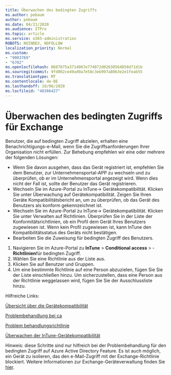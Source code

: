 ```yaml
---
title: Überwachen des bedingten Zugriffs
ms.author: pebaum
author: pebaum
ms.date: 04/21/2020
ms.audience: ITPro
ms.topic: article
ms.service: o365-administration
ROBOTS: NOINDEX, NOFOLLOW
localization_priority: Normal
ms.custom:
- "9003769"
- "6702"
ms.openlocfilehash: 0687875a3714067e774872d02630564858d71d1b
ms.sourcegitcommit: 9fd002ce49ad9a7e58c3eb997a8063e2e1feab55
ms.translationtype: MT
ms.contentlocale: de-DE
ms.lasthandoff: 10/06/2020
ms.locfileid: "48366427"
---
```

# <a name="monitoring-conditional-access-for-exchange"></a>Überwachen des bedingten Zugriffs für Exchange

Benutzer, die auf bedingten Zugriff abzielen, erhalten eine Benachrichtigungs-e-Mail, wenn Sie die Zugriffsanforderungen Ihrer Organisation nicht erfüllen. Zur Behebung empfehlen wir eine oder mehrere der folgenden Lösungen:

- Wenn Sie davon ausgehen, dass das Gerät registriert ist, empfehlen Sie dem Benutzer, zur Unternehmensportal-APP zu wechseln und zu überprüfen, ob er im Unternehmensportal angezeigt wird. Wenn dies nicht der Fall ist, sollte der Benutzer das Gerät registrieren.
- Wechseln Sie im Azure-Portal zu InTune-> Gerätekompatibilität. Klicken Sie unter Überwachung auf Gerätekompatibilität. Zeigen Sie Ihren Geräte Kompatibilitätsbericht an, um zu überprüfen, ob das Gerät des Benutzers als konform gekennzeichnet ist.
- Wechseln Sie im Azure-Portal zu InTune-> Gerätekompatibilität. Klicken Sie unter Verwalten auf Richtlinien. Überprüfen Sie in der Liste der Konformitätsrichtlinien, ob ein Profil dem Gerät Ihres Benutzers zugewiesen ist. Wenn kein Profil zugewiesen ist, kann InTune den Kompatibilitätsstatus des Geräts nicht bestätigen.
- Bearbeiten Sie die Zuweisung für bedingten Zugriff des Benutzers.

1. Navigieren Sie im Azure-Portal zu **InTune**  >  **Conditional access**  >  -**Richtlinien**für bedingten Zugriff.
2. Wählen Sie eine Richtlinie aus der Liste aus.
3. Klicken Sie auf Benutzer und Gruppen.
4. Um eine bestimmte Richtlinie auf eine Person abzuzielen, fügen Sie Sie der Liste einschließen hinzu. Um sicherzustellen, dass eine Person aus der Richtlinie weggelassen wird, fügen Sie Sie der Ausschlussliste hinzu.

Hilfreiche Links:

[Übersicht über die Gerätekompatibilität](https://docs.microsoft.com/intune/device-compliance-get-started)

[Problembehandlung bei ca](https://docs.microsoft.com/intune/troubleshoot-conditional-access)

[Problem behandlungsrichtlinie](https://docs.microsoft.com/intune/troubleshoot-policies-in-microsoft-intune)

[Überwachen der InTune-Gerätekompatibilität](https://docs.microsoft.com/intune/compliance-policy-monitor)

Hinweis: diese Schritte sind nur hilfreich bei der Problembehandlung für den bedingten Zugriff auf Azure Active Directory Feature. Es ist auch möglich, ein Gerät zu isolieren, das den e-Mail-Zugriff mit der Exchange-Richtlinie blockiert. Weitere Informationen zur Exchange-Geräteverwaltung finden Sie [hier](<https://docs.microsoft.com/previous-versions/office/exchange-server-2010/ff959225(v=exchg.141>).
